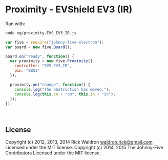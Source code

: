 <!--remove-start-->

# Proximity - EVShield EV3 (IR)

<!--remove-end-->








Run with:
```bash
node eg/proximity-EVS_EV3_IR.js
```


```javascript
var five = require("johnny-five-electron");
var board = new five.Board();

board.on("ready", function() {
  var proximity = new five.Proximity({
    controller: "EVS_EV3_IR",
    pin: "BBS1"
  });

  proximity.on("change", function() {
    console.log("The obstruction has moved.");
    console.log(this.cm + "cm", this.in + "in");
  });
});

```








&nbsp;

<!--remove-start-->

## License
Copyright (c) 2012, 2013, 2014 Rick Waldron <waldron.rick@gmail.com>
Licensed under the MIT license.
Copyright (c) 2014, 2015 The Johnny-Five Contributors
Licensed under the MIT license.

<!--remove-end-->
